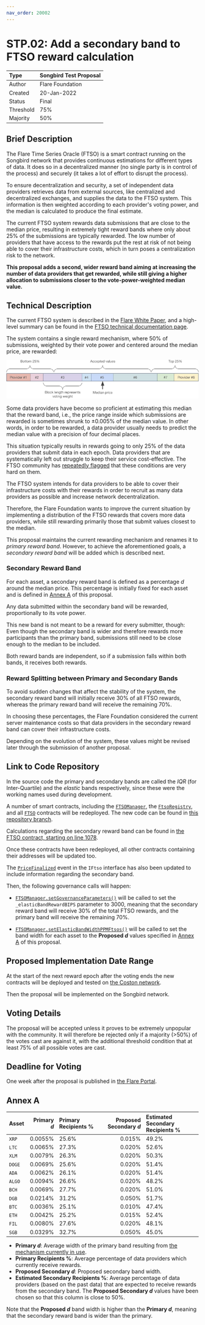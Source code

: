 ```yaml
---
nav_order: 20002
---
```


# STP.02: Add a secondary band to FTSO reward calculation

| Type      | Songbird Test Proposal |
| :-------- | :--------------------- |
| Author    | Flare Foundation       |
| Created   | 20-Jan-2022            |
| Status    | Final                  |
| Threshold | 75%                    |
| Majority  | 50%                    |

## Brief Description

The Flare Time Series Oracle (FTSO) is a smart contract running on the Songbird network that provides continuous estimations for different types of data. It does so in a decentralized manner (no single party is in control of the process) and securely (it takes a lot of effort to disrupt the process).

To ensure decentralization and security, a set of independent data providers retrieves data from external sources, like centralized and decentralized exchanges, and supplies the data to the FTSO system. This information is then weighted according to each provider's voting power, and the median is calculated to produce the final estimate.

The current FTSO system rewards data submissions that are close to the median price, resulting in extremely tight reward bands where only about 25% of the submissions are typically rewarded. The low number of providers that have access to the rewards put the rest at risk of not being able to cover their infrastructure costs, which in turn poses a centralization risk to the network.

**This proposal adds a second, wider reward band aiming at increasing the number of data providers that get rewarded, while still giving a higher allocation to submissions closer to the vote-power-weighted median value.**

## Technical Description

The current FTSO system is described in the [Flare White Paper](https://flare.network/wp-content/uploads/Flare-White-Paper-v2.pdf), and a high-level summary can be found in the [FTSO technical documentation page](https://docs.flare.network/tech/ftso/).

The system contains a single reward mechanism, where 50% of submissions, weighted by their vote power and centered around the median price, are rewarded:

![price](STP_2_img_1.png)

Some data providers have become so proficient at estimating this median that the reward band, i.e., the price range inside which submissions are rewarded is sometimes shrunk to ±0.005% of the median value.
In other words, in order to be rewarded, a data provider usually needs to predict the median value with a precision of four decimal places.

This situation typically results in rewards going to only 25% of the data providers that submit data in each epoch.
Data providers that are systematically left out struggle to keep their service cost-effective.
The FTSO community has [repeatedly flagged](https://twitter.com/ftso_au/status/1617352195137236994) that these conditions are very hard on them.

The FTSO system intends for data providers to be able to cover their infrastructure costs with their rewards in order to recruit as many data providers as possible and increase network decentralization.

Therefore, the Flare Foundation wants to improve the current situation by implementing a distribution of the FTSO rewards that covers more data providers, while still rewarding primarily those that submit values closest to the median.

This proposal maintains the current rewarding mechanism and renames it to _primary reward band_.
However, to achieve the aforementioned goals, a _secondary reward band_ will be added which is described next.

### Secondary Reward Band

For each asset, a secondary reward band is defined as a percentage _d_ around the median price.
This percentage is initially fixed for each asset and is defined in [Annex A](#annex-a) of this proposal.

Any data submitted within the secondary band will be rewarded, proportionally to its vote power.

This new band is not meant to be a reward for every submitter, though: Even though the secondary band is wider and therefore rewards more participants than the primary band, submissions still need to be close enough to the median to be included.

Both reward bands are independent, so if a submission falls within both bands, it receives both rewards.

### Reward Splitting between Primary and Secondary Bands

To avoid sudden changes that affect the stability of the system, the secondary reward band will initially receive 30% of all FTSO rewards, whereas the primary reward band will receive the remaining 70%.

In choosing these percentages, the Flare Foundation considered the current server maintenance costs so that data providers in the secondary reward band can cover their infrastructure costs.

Depending on the evolution of the system, these values might be revised later through the submission of another proposal.

## Link to Code Repository

In the source code the primary and secondary bands are called the _IQR_ (for Inter-Quartile) and the _elastic_ bands respectively, since these were the working names used during development.

A number of smart contracts, including the [`FTSOManager`](https://gitlab.com/flarenetwork/flare-smart-contracts/-/blob/636-songbird-upgrade/contracts/ftso/implementation/FtsoManager.sol), the [`FtsoRegistry`](https://gitlab.com/flarenetwork/flare-smart-contracts/-/blob/636-songbird-upgrade/contracts/utils/implementation/FtsoRegistry.sol), and all [`FTSO`](https://gitlab.com/flarenetwork/flare-smart-contracts/-/blob/636-songbird-upgrade/contracts/ftso/implementation/Ftso.sol) contracts will be redeployed.
The new code can be found in [this repository branch](https://gitlab.com/flarenetwork/flare-smart-contracts/-/tree/636-songbird-upgrade).

Calculations regarding the secondary reward band can be found in [the FTSO contract, starting on line 1078](https://gitlab.com/flarenetwork/flare-smart-contracts/-/blob/636-songbird-upgrade/contracts/ftso/implementation/Ftso.sol#L1078).

Once these contracts have been redeployed, all other contracts containing their addresses will be updated too.

The [`PriceFinalized`](https://gitlab.com/flarenetwork/flare-smart-contracts/-/blob/636-songbird-upgrade/contracts/userInterfaces/IFtso.sol#L30) event in the `IFtso` interface has also been updated to include information regarding the secondary band.

Then, the following governance calls will happen:

* [`FTSOManager.setGovernanceParameters()`](https://gitlab.com/flarenetwork/flare-smart-contracts/-/blob/636-songbird-upgrade/contracts/ftso/implementation/FtsoManager.sol#L360) will be called to set the `_elasticBandRewardBIPS` parameter to 3000, meaning that the secondary reward band will receive 30% of the total FTSO rewards, and the primary band will receive the remaining 70%.

* [`FTSOManager.setElasticBandWidthPPMFtsos()`](https://gitlab.com/flarenetwork/flare-smart-contracts/-/blob/636-songbird-upgrade/contracts/ftso/implementation/FtsoManager.sol#L413) will be called to set the band width for each asset to the **Proposed _d_** values specified in [Annex A](#annex-a) of this proposal.

## Proposed Implementation Date Range

At the start of the next reward epoch after the voting ends the new contracts will be deployed and tested on [the Coston network](https://docs.flare.network/dev/reference/network-configs/).

Then the proposal will be implemented on the Songbird network.

## Voting Details

The proposal will be accepted unless it proves to be extremely unpopular with the community. It will therefore be rejected only if a majority (>50%) of the votes cast are against it, with the additional threshold condition that at least 75% of all possible votes are cast.

## Deadline for Voting

One week after the proposal is published in [the Flare Portal](https://portal.flare.network/).

## Annex A

| Asset  | Primary _d_ | Primary Recipients % | Proposed Secondary _d_ | Estimated Secondary Recipients % |
| :----- | ----------: | :------------------- | ---------------------: | :------------------------------- |
| `XRP`  |     0.0055% | 25.6%                |                 0.015% | 49.2%                            |
| `LTC`  |     0.0065% | 27.3%                |                 0.020% | 52.6%                            |
| `XLM`  |     0.0079% | 26.3%                |                 0.020% | 50.3%                            |
| `DOGE` |     0.0069% | 25.6%                |                 0.020% | 51.4%                            |
| `ADA`  |     0.0062% | 26.1%                |                 0.020% | 51.4%                            |
| `ALGO` |     0.0094% | 26.6%                |                 0.020% | 48.2%                            |
| `BCH`  |     0.0069% | 27.7%                |                 0.020% | 51.0%                            |
| `DGB`  |     0.0214% | 31.2%                |                 0.050% | 51.7%                            |
| `BTC`  |     0.0036% | 25.1%                |                 0.010% | 47.4%                            |
| `ETH`  |     0.0042% | 25.2%                |                 0.015% | 52.4%                            |
| `FIL`  |     0.0080% | 27.6%                |                 0.020% | 48.1%                            |
| `SGB`  |     0.0329% | 32.7%                |                 0.050% | 45.0%                            |

* **Primary _d_**: Average width of the primary band resulting from [the mechanism currently in use](https://docs.flare.network/tech/ftso/).
* **Primary Recipients %**: Average percentage of data providers which currently receive rewards.
* **Proposed Secondary _d_**: Proposed secondary band width.
* **Estimated Secondary Recipients %**: Average percentage of data providers (based on the past data) that are expected to receive rewards from the secondary band.
    The **Proposed Secondary _d_** values have been chosen so that this column is close to 50%.

Note that the **Proposed _d_** band width is higher than the **Primary _d_**, meaning that the secondary reward band is wider than the primary.
